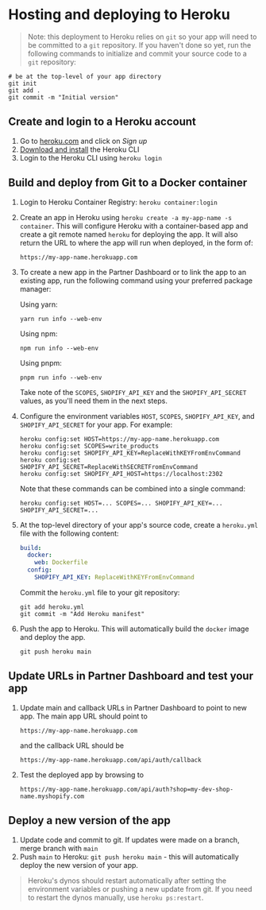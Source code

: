 # Hosting and deploying to Heroku

> Note: this deployment to Heroku relies on `git` so your app will need to be committed to a `git` repository. If you haven't done so yet, run the following commands to initialize and commit your source code to a `git` repository:

```shell
# be at the top-level of your app directory
git init
git add .
git commit -m "Initial version"
```

## Create and login to a Heroku account

1. Go to [heroku.com](https://heroku.com) and click on _Sign up_
1. [Download and install](https://devcenter.heroku.com/articles/heroku-cli#install-the-heroku-cli) the Heroku CLI
1. Login to the Heroku CLI using `heroku login`

## Build and deploy from Git to a Docker container

1. Login to Heroku Container Registry: `heroku container:login`
1. Create an app in Heroku using `heroku create -a my-app-name -s container`. This will configure Heroku with a container-based app and create a git remote named `heroku` for deploying the app. It will also return the URL to where the app will run when deployed, in the form of:

   ```text
   https://my-app-name.herokuapp.com
   ```

1. To create a new app in the Partner Dashboard or to link the app to an existing app, run the following command using your preferred package manager:

   Using yarn:

   ```shell
   yarn run info --web-env
   ```

   Using npm:

   ```shell
   npm run info --web-env
   ```

   Using pnpm:

   ```shell
   pnpm run info --web-env
   ```

   Take note of the `SCOPES`, `SHOPIFY_API_KEY` and the `SHOPIFY_API_SECRET` values, as you'll need them in the next steps.

1. Configure the environment variables `HOST`, `SCOPES`, `SHOPIFY_API_KEY`, and `SHOPIFY_API_SECRET` for your app. For example:

   ```shell
   heroku config:set HOST=https://my-app-name.herokuapp.com
   heroku config:set SCOPES=write_products
   heroku config:set SHOPIFY_API_KEY=ReplaceWithKEYFromEnvCommand
   heroku config:set SHOPIFY_API_SECRET=ReplaceWithSECRETFromEnvCommand
   heroku config:set SHOPIFY_API_HOST=https://localhost:2302
   ```

   Note that these commands can be combined into a single command:

   ```shell
   heroku config:set HOST=... SCOPES=... SHOPIFY_API_KEY=... SHOPIFY_API_SECRET=...
   ```

1. At the top-level directory of your app's source code, create a `heroku.yml` file with the following content:

   ```yaml
   build:
     docker:
       web: Dockerfile
     config:
       SHOPIFY_API_KEY: ReplaceWithKEYFromEnvCommand
   ```

   Commit the `heroku.yml` file to your git repository:

   ```shell
   git add heroku.yml
   git commit -m "Add Heroku manifest"
   ```

1. Push the app to Heroku. This will automatically build the `docker` image and deploy the app.

   ```shell
   git push heroku main
   ```

## Update URLs in Partner Dashboard and test your app

1. Update main and callback URLs in Partner Dashboard to point to new app. The main app URL should point to

   ```text
   https://my-app-name.herokuapp.com
   ```

   and the callback URL should be

   ```text
   https://my-app-name.herokuapp.com/api/auth/callback
   ```

1. Test the deployed app by browsing to

   ```text
   https://my-app-name.herokuapp.com/api/auth?shop=my-dev-shop-name.myshopify.com
   ```

## Deploy a new version of the app

1. Update code and commit to git. If updates were made on a branch, merge branch with `main`
1. Push `main` to Heroku: `git push heroku main` - this will automatically deploy the new version of your app.

> Heroku's dynos should restart automatically after setting the environment variables or pushing a new update from git. If you need to restart the dynos manually, use `heroku ps:restart`.
